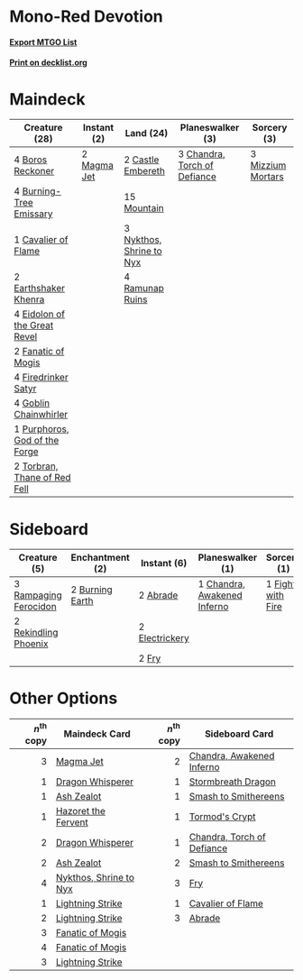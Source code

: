 # Mono-Red Devotion

#### [Export MTGO List](../collection/Mono-Red%20Devotion/Mono-Red%20Devotion.txt)
#### [Print on decklist.org](http://decklist.org/?deckmain=4%09Boros%20Reckoner%0A4%09Burning-Tree%20Emissary%0A2%09Castle%20Embereth%0A1%09Cavalier%20of%20Flame%0A3%09Chandra,%20Torch%20of%20Defiance%0A2%09Earthshaker%20Khenra%0A4%09Eidolon%20of%20the%20Great%20Revel%0A2%09Fanatic%20of%20Mogis%0A4%09Firedrinker%20Satyr%0A4%09Goblin%20Chainwhirler%0A2%09Magma%20Jet%0A3%09Mizzium%20Mortars%0A15%09Mountain%0A3%09Nykthos,%20Shrine%20to%20Nyx%0A1%09Purphoros,%20God%20of%20the%20Forge%0A4%09Ramunap%20Ruins%0A2%09Torbran,%20Thane%20of%20Red%20Fell&deckside=2%09Abrade%0A2%09Burning%20Earth%0A1%09Chandra,%20Awakened%20Inferno%0A2%09Electrickery%0A1%09Fight%20with%20Fire%0A2%09Fry%0A3%09Rampaging%20Ferocidon%0A2%09Rekindling%20Phoenix)
# Maindeck

|                                             Creature (28)                                              |                                     Instant (2)                                     |                                             Land (24)                                             |                                           Planeswalker (3)                                            |                                        Sorcery (3)                                         |
|--------------------------------------------------------------------------------------------------------|-------------------------------------------------------------------------------------|---------------------------------------------------------------------------------------------------|-------------------------------------------------------------------------------------------------------|--------------------------------------------------------------------------------------------|
|4 [Boros Reckoner](http://gatherer.wizards.com/Pages/Card/Details.aspx?multiverseid=455762)             |2 [Magma Jet](http://gatherer.wizards.com/Pages/Card/Details.aspx?multiverseid=51180)|2 [Castle Embereth](http://gatherer.wizards.com/Pages/Card/Details.aspx?multiverseid=473201)       |3 [Chandra, Torch of Defiance](http://gatherer.wizards.com/Pages/Card/Details.aspx?multiverseid=417683)|3 [Mizzium Mortars](http://gatherer.wizards.com/Pages/Card/Details.aspx?multiverseid=405302)|
|4 [Burning-Tree Emissary](http://gatherer.wizards.com/Pages/Card/Details.aspx?multiverseid=426627)      |                                                                                     |15 [Mountain](http://gatherer.wizards.com/Pages/Card/Details.aspx?multiverseid=439859)             |                                                                                                       |                                                                                            |
|1 [Cavalier of Flame](http://gatherer.wizards.com/Pages/Card/Details.aspx?multiverseid=466879)          |                                                                                     |3 [Nykthos, Shrine to Nyx](http://gatherer.wizards.com/Pages/Card/Details.aspx?multiverseid=373713)|                                                                                                       |                                                                                            |
|2 [Earthshaker Khenra](http://gatherer.wizards.com/Pages/Card/Details.aspx?multiverseid=430779)         |                                                                                     |4 [Ramunap Ruins](http://gatherer.wizards.com/Pages/Card/Details.aspx?multiverseid=430870)         |                                                                                                       |                                                                                            |
|4 [Eidolon of the Great Revel](http://gatherer.wizards.com/Pages/Card/Details.aspx?multiverseid=442117) |                                                                                     |                                                                                                   |                                                                                                       |                                                                                            |
|2 [Fanatic of Mogis](http://gatherer.wizards.com/Pages/Card/Details.aspx?multiverseid=373511)           |                                                                                     |                                                                                                   |                                                                                                       |                                                                                            |
|4 [Firedrinker Satyr](http://gatherer.wizards.com/Pages/Card/Details.aspx?multiverseid=373552)          |                                                                                     |                                                                                                   |                                                                                                       |                                                                                            |
|4 [Goblin Chainwhirler](http://gatherer.wizards.com/Pages/Card/Details.aspx?multiverseid=443017)        |                                                                                     |                                                                                                   |                                                                                                       |                                                                                            |
|1 [Purphoros, God of the Forge](http://gatherer.wizards.com/Pages/Card/Details.aspx?multiverseid=373556)|                                                                                     |                                                                                                   |                                                                                                       |                                                                                            |
|2 [Torbran, Thane of Red Fell](http://gatherer.wizards.com/Pages/Card/Details.aspx?multiverseid=473109) |                                                                                     |                                                                                                   |                                                                                                       |                                                                                            |


# Sideboard

|                                          Creature (5)                                          |                                     Enchantment (2)                                      |                                       Instant (6)                                       |                                           Planeswalker (1)                                           |                                        Sorcery (1)                                         |
|------------------------------------------------------------------------------------------------|------------------------------------------------------------------------------------------|-----------------------------------------------------------------------------------------|------------------------------------------------------------------------------------------------------|--------------------------------------------------------------------------------------------|
|3 [Rampaging Ferocidon](http://gatherer.wizards.com/Pages/Card/Details.aspx?multiverseid=435308)|2 [Burning Earth](http://gatherer.wizards.com/Pages/Card/Details.aspx?multiverseid=370696)|2 [Abrade](http://gatherer.wizards.com/Pages/Card/Details.aspx?multiverseid=430772)      |1 [Chandra, Awakened Inferno](http://gatherer.wizards.com/Pages/Card/Details.aspx?multiverseid=466881)|1 [Fight with Fire](http://gatherer.wizards.com/Pages/Card/Details.aspx?multiverseid=443007)|
|2 [Rekindling Phoenix](http://gatherer.wizards.com/Pages/Card/Details.aspx?multiverseid=439768) |                                                                                          |2 [Electrickery](http://gatherer.wizards.com/Pages/Card/Details.aspx?multiverseid=456219)|                                                                                                      |                                                                                            |
|                                                                                                |                                                                                          |2 [Fry](http://gatherer.wizards.com/Pages/Card/Details.aspx?multiverseid=466894)         |                                                                                                      |                                                                                            |


# Other Options

|*n*<sup>th</sup> copy|                                          Maindeck Card                                          |*n*<sup>th</sup> copy|                                           Sideboard Card                                            |
|--------------------:|-------------------------------------------------------------------------------------------------|--------------------:|-----------------------------------------------------------------------------------------------------|
|                    3|[Magma Jet](http://gatherer.wizards.com/Pages/Card/Details.aspx?multiverseid=51180)              |                    2|[Chandra, Awakened Inferno](http://gatherer.wizards.com/Pages/Card/Details.aspx?multiverseid=466881) |
|                    1|[Dragon Whisperer](http://gatherer.wizards.com/Pages/Card/Details.aspx?multiverseid=394543)      |                    1|[Stormbreath Dragon](http://gatherer.wizards.com/Pages/Card/Details.aspx?multiverseid=373679)        |
|                    1|[Ash Zealot](http://gatherer.wizards.com/Pages/Card/Details.aspx?multiverseid=253623)            |                    1|[Smash to Smithereens](http://gatherer.wizards.com/Pages/Card/Details.aspx?multiverseid=397795)      |
|                    1|[Hazoret the Fervent](http://gatherer.wizards.com/Pages/Card/Details.aspx?multiverseid=426838)   |                    1|[Tormod's Crypt](http://gatherer.wizards.com/Pages/Card/Details.aspx?multiverseid=389723)            |
|                    2|[Dragon Whisperer](http://gatherer.wizards.com/Pages/Card/Details.aspx?multiverseid=394543)      |                    1|[Chandra, Torch of Defiance](http://gatherer.wizards.com/Pages/Card/Details.aspx?multiverseid=417683)|
|                    2|[Ash Zealot](http://gatherer.wizards.com/Pages/Card/Details.aspx?multiverseid=253623)            |                    2|[Smash to Smithereens](http://gatherer.wizards.com/Pages/Card/Details.aspx?multiverseid=397795)      |
|                    4|[Nykthos, Shrine to Nyx](http://gatherer.wizards.com/Pages/Card/Details.aspx?multiverseid=373713)|                    3|[Fry](http://gatherer.wizards.com/Pages/Card/Details.aspx?multiverseid=466894)                       |
|                    1|[Lightning Strike](http://gatherer.wizards.com/Pages/Card/Details.aspx?multiverseid=383299)      |                    1|[Cavalier of Flame](http://gatherer.wizards.com/Pages/Card/Details.aspx?multiverseid=466879)         |
|                    2|[Lightning Strike](http://gatherer.wizards.com/Pages/Card/Details.aspx?multiverseid=383299)      |                    3|[Abrade](http://gatherer.wizards.com/Pages/Card/Details.aspx?multiverseid=430772)                    |
|                    3|[Fanatic of Mogis](http://gatherer.wizards.com/Pages/Card/Details.aspx?multiverseid=373511)      |                     |                                                                                                     |
|                    4|[Fanatic of Mogis](http://gatherer.wizards.com/Pages/Card/Details.aspx?multiverseid=373511)      |                     |                                                                                                     |
|                    3|[Lightning Strike](http://gatherer.wizards.com/Pages/Card/Details.aspx?multiverseid=383299)      |                     |                                                                                                     |

